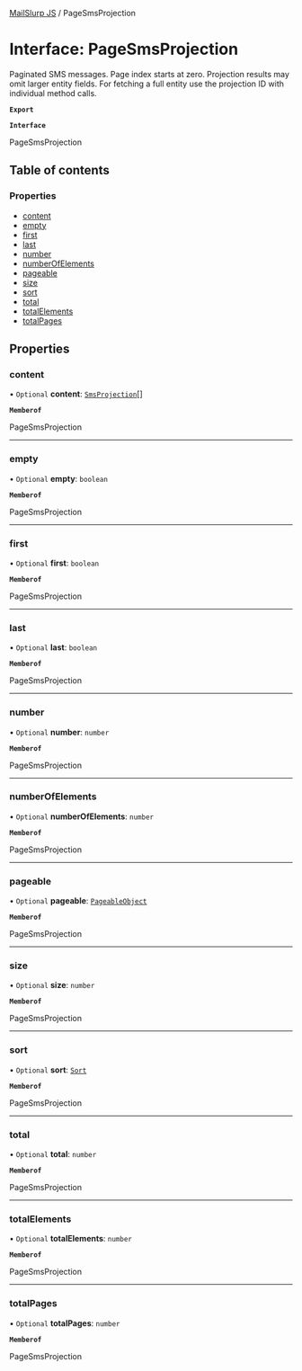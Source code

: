 [MailSlurp JS](../README.md) / PageSmsProjection

# Interface: PageSmsProjection

Paginated SMS messages. Page index starts at zero. Projection results may omit larger entity fields. For fetching a full entity use the projection ID with individual method calls.

**`Export`**

**`Interface`**

PageSmsProjection

## Table of contents

### Properties

- [content](PageSmsProjection.md#content)
- [empty](PageSmsProjection.md#empty)
- [first](PageSmsProjection.md#first)
- [last](PageSmsProjection.md#last)
- [number](PageSmsProjection.md#number)
- [numberOfElements](PageSmsProjection.md#numberofelements)
- [pageable](PageSmsProjection.md#pageable)
- [size](PageSmsProjection.md#size)
- [sort](PageSmsProjection.md#sort)
- [total](PageSmsProjection.md#total)
- [totalElements](PageSmsProjection.md#totalelements)
- [totalPages](PageSmsProjection.md#totalpages)

## Properties

### content

• `Optional` **content**: [`SmsProjection`](SmsProjection.md)[]

**`Memberof`**

PageSmsProjection

___

### empty

• `Optional` **empty**: `boolean`

**`Memberof`**

PageSmsProjection

___

### first

• `Optional` **first**: `boolean`

**`Memberof`**

PageSmsProjection

___

### last

• `Optional` **last**: `boolean`

**`Memberof`**

PageSmsProjection

___

### number

• `Optional` **number**: `number`

**`Memberof`**

PageSmsProjection

___

### numberOfElements

• `Optional` **numberOfElements**: `number`

**`Memberof`**

PageSmsProjection

___

### pageable

• `Optional` **pageable**: [`PageableObject`](PageableObject.md)

**`Memberof`**

PageSmsProjection

___

### size

• `Optional` **size**: `number`

**`Memberof`**

PageSmsProjection

___

### sort

• `Optional` **sort**: [`Sort`](Sort.md)

**`Memberof`**

PageSmsProjection

___

### total

• `Optional` **total**: `number`

**`Memberof`**

PageSmsProjection

___

### totalElements

• `Optional` **totalElements**: `number`

**`Memberof`**

PageSmsProjection

___

### totalPages

• `Optional` **totalPages**: `number`

**`Memberof`**

PageSmsProjection
